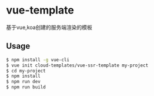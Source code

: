 # vue-template
基于vue,koa创建的服务端渲染的模板

## Usage

``` bash
$ npm install -g vue-cli
$ vue init cloud-templates/vue-ssr-template my-project
$ cd my-project
$ npm install
$ npm run dev
$ npm run build
```